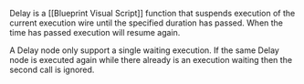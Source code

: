 Delay is a [[Blueprint Visual Script]] function that suspends execution of the current execution wire until the specified duration has passed.
When the time has passed execution will resume again.

A Delay node only support a single waiting execution.
If the same Delay node is executed again while there already is an execution waiting then the second call is ignored.
